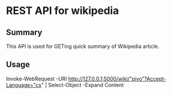 # REST API for wikipedia
## Summary
This API is used for GETing quick summary of Wikipedia article.

## Usage


Invoke-WebRequest -URI http://127.0.0.1:5000/wiki/"pivo"?Accept-Language="cs" | Select-Object -Expand Content
